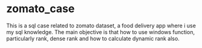 # zomato_case
This is a sql case related to zomato dataset, a food delivery app where i use my sql knowledge. The main objective is that how to use windows function, particularly rank, dense rank and how to calculate dynamic rank also.
